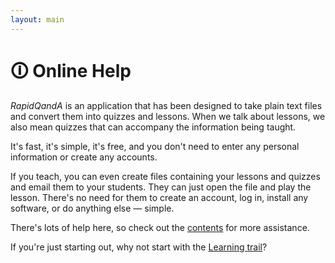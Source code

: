 ```yaml
---
layout: main
---
```


# 🛈 Online Help

_RapidQandA_ is an application that has been designed to take plain text files
and convert them into quizzes and lessons. When we talk about lessons, we also mean
quizzes that can accompany the information being taught.

It's fast, it's simple, it's free, and you don't need to enter any personal
information or create any accounts.

If you teach, you can even create files containing your lessons and quizzes and
email them to your students. They can just open the file and play the lesson.
There's no need for them to create an account, log in, install any software, or
do anything else — simple.

There's lots of help here, so check out the [contents](./contents.md) for more
assistance.

If you're just starting out, why not start with the [Learning trail](learning-trail/learning-trail.md)?
